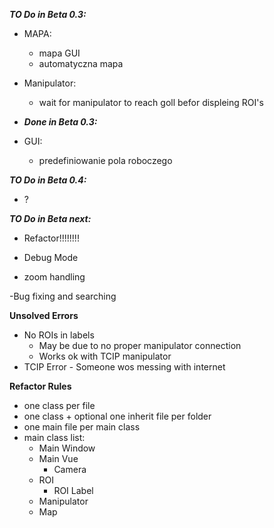 ***TO Do in Beta 0.3:***

- MAPA:
    - mapa GUI
    - automatyczna mapa

- Manipulator:
    - wait for manipulator to reach goll befor displeing ROI's

- ***Done in Beta 0.3:***

- GUI:
    - predefiniowanie pola roboczego

***TO Do in Beta 0.4:***

- ?

***TO Do in Beta next:***

- Refactor!!!!!!!!

- Debug Mode

- zoom handling

-Bug fixing and searching

**Unsolved Errors**

- No ROIs in labels
  - May be due to no proper manipulator connection
  - Works ok with TCIP manipulator
- TCIP Error - Someone wos messing with internet


**Refactor Rules**
- one class per file
- one class + optional one inherit file per folder
- one main file per main class
- main class list:
  - Main Window
  - Main Vue
    - Camera
  - ROI
    - ROI Label
  - Manipulator
  - Map